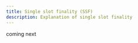 ```yaml
---
title: Single slot finality (SSF)
description: Explanation of single slot finality
---
```


coming next
